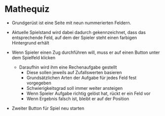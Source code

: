 # Mathequiz 

* Grundgerüst ist eine Seite mit neun nummerierten Feldern.

* Aktuelle Spielstand wird dabei dadurch gekennzeichnet, dass das entsprechende Feld, auf dem der Spieler steht einen farbigen Hintergrund erhält

* Wenn Spieler einen Zug durchführen will, muss er auf einen Button unter dem Spielfeld klicken
    * Daraufhin wird ihm eine Rechenaufgabe gestellt
        * Diese sollen jeweils auf Zufallswerten basieren
        * Grundsätzlichen Arten der Aufgabe für jedes Feld fest vorgegeben
        * Schwierigkeitsgrad soll immer weiter ansteigen
        * Wenn Spieler Aufgabe richtig gelöst hat, rückt er ein Feld vor
        * Wenn Ergebnis falsch ist, bleibt er auf der Position
* Zweiter Button für Spiel neu starten
